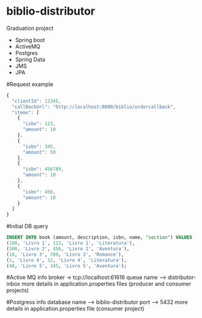 # biblio-distributor

Graduation project

- Spring boot
- ActiveMQ
- Postgres
- Spring Data 
- JMS 
- JPA

#Request example
```javascript
{
  "clientId": 12345,
  "callBackUrl": "http://localhost:8080/biblio/ordercallback",
  "items": [
    {
      "isbn": 123,
      "amount": 10
    },
    {
      "isbn": 345,
      "amount": 50
    },
    {
      "isbn": 456789,
      "amount": 10
    },
    {
      "isbn": 456,
      "amount": 10
    }
  ]
}
```

#Initial DB query
```sql
INSERT INTO book (amount, description, isbn, name, "section") VALUES
(100, 'Livro 1', 123, 'Livro 1', 'Literatura'),
(500, 'Livro 2', 456, 'Livro 2', 'Aventura'),
(10, 'Livro 3', 789, 'Livro 3', 'Romance'),
(1, 'Livro 4', 12, 'Livro 4', 'Literatura'),
(40, 'Livro 5', 345, 'Livro 5', 'Aventura');
```

#Active MQ info 
broker -> tcp://localhost:61616
queue name --> distributor-inbox
more details in application.properties files (producer and consumer projects)

#Postgress info
database name --> biblio-distributor
port --> 5432
more details in application.properties file (consumer project)